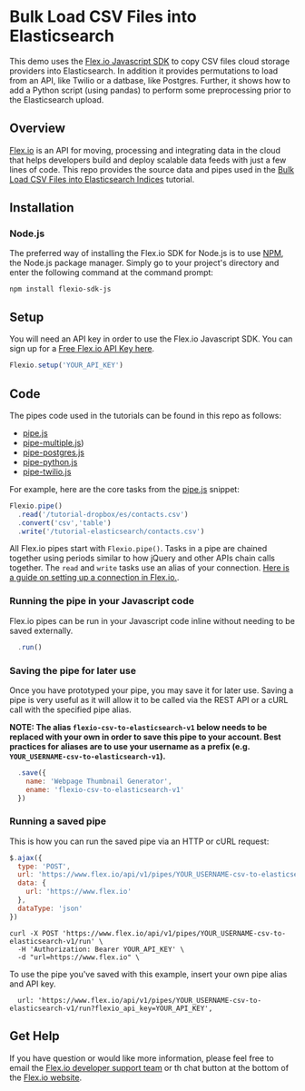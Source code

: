 # Bulk Load CSV Files into Elasticsearch

This demo uses the [Flex.io Javascript SDK](https://www.flex.io/docs/javascript-sdk/) to copy CSV files cloud storage providers into Elasticsearch. In addition it provides permutations to load from an API, like Twilio or a datbase, like Postgres.  Further, it shows how to add a Python script (using pandas) to perform some preprocessing prior to the Elasticsearch upload.

## Overview

[Flex.io](http://Flex.io)  is an API for moving, processing and integrating data in the cloud that helps developers build and deploy scalable data feeds with just a few lines of code. This repo provides the source data and pipes used in the [Bulk Load CSV Files into Elasticsearch Indices](https://www.flex.io/docs/tutorials/bulk-load-csv-files-elasticsearch-indices) tutorial.


## Installation

### Node.js

The preferred way of installing the Flex.io SDK for Node.js is to use [NPM](https://www.npmjs.com/), the Node.js package manager. Simply go to your project's directory and enter the following command at the command prompt:

```
npm install flexio-sdk-js
```

## Setup

You will need an API key in order to use the Flex.io Javascript SDK. You can sign up for a [Free Flex.io API Key here](https://www.flex.io/app/signup).

```javascript
Flexio.setup('YOUR_API_KEY')
```

## Code

The pipes code used in the tutorials can be found in this repo as follows:

* [pipe.js](./pipe.js)
* [pipe-multiple.js](./pipe-multiple.js))
* [pipe-postgres.js](./pipe-postgres.js)
* [pipe-python.js](./pipe-python.js)
* [pipe-twilio.js](./pipe-twilio.js)

For example, here are the core tasks from the [pipe.js](./pipe.js) snippet:

```javascript
Flexio.pipe()
  .read('/tutorial-dropbox/es/contacts.csv')
  .convert('csv','table')
  .write('/tutorial-elasticsearch/contacts.csv')
```

All Flex.io pipes start with `Flexio.pipe()`. Tasks in a pipe are chained together using periods similar to how jQuery and other APIs chain calls together.  The `read` and `write` tasks use an alias of your connection.  [Here is a guide on setting up a connection in Flex.io.](https://www.flex.io/docs).


### Running the pipe in your Javascript code

Flex.io pipes can be run in your Javascript code inline without needing to be saved externally.

```javascript
  .run()
```

### Saving the pipe for later use

Once you have prototyped your pipe, you may save it for later use. Saving a pipe is very useful as it will allow it to be called via the REST API or a cURL call with the specified pipe alias.

**NOTE: The alias `flexio-csv-to-elasticsearch-v1` below needs to be replaced with your own in order to save this pipe to your account. Best practices for aliases are to use your username as a prefix (e.g. `YOUR_USERNAME-csv-to-elasticsearch-v1`).**

```javascript
  .save({
    name: 'Webpage Thumbnail Generator',
    ename: 'flexio-csv-to-elasticsearch-v1'
  })
```

### Running a saved pipe

This is how you can run the saved pipe via an HTTP or cURL request:

```javascript
$.ajax({
  type: 'POST',
  url: 'https://www.flex.io/api/v1/pipes/YOUR_USERNAME-csv-to-elasticsearch-v1/run?flexio_api_key=YOUR_API_KEY',
  data: {
    url: 'https://www.flex.io'
  },
  dataType: 'json'
})
```

```
curl -X POST 'https://www.flex.io/api/v1/pipes/YOUR_USERNAME-csv-to-elasticsearch-v1/run' \
  -H 'Authorization: Bearer YOUR_API_KEY' \
  -d "url=https://www.flex.io" \
```

To use the pipe you've saved with this example, insert your own pipe alias and API key.

```
  url: 'https://www.flex.io/api/v1/pipes/YOUR_USERNAME-csv-to-elasticsearch-v1/run?flexio_api_key=YOUR_API_KEY',
```

## Get Help

If you have question or would like more information, please feel free to email the [Flex.io developer support team](support@flex.io) or th chat button at the bottom of the [Flex.io website](https://www.flex.io).
